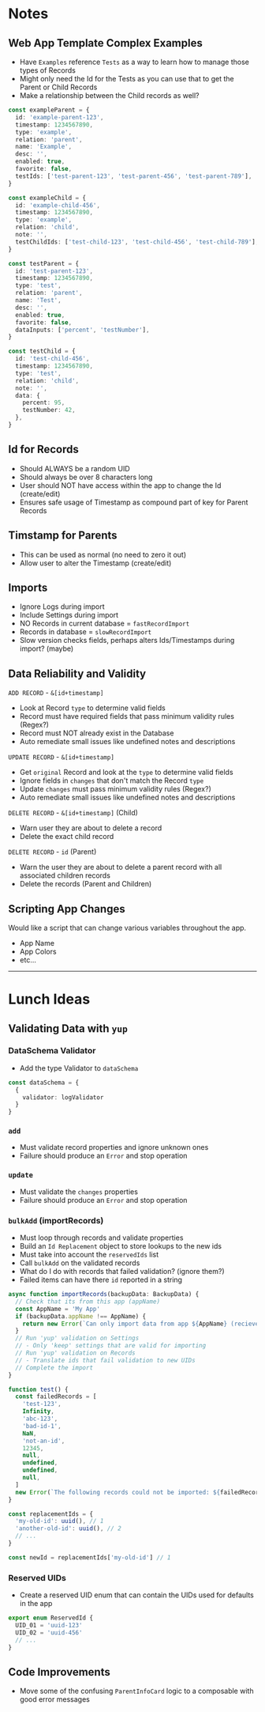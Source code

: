 # Notes

## Web App Template Complex Examples

- Have `Examples` reference `Tests` as a way to learn how to manage those types of Records
- Might only need the Id for the Tests as you can use that to get the Parent or Child Records
- Make a relationship between the Child records as well?

```typescript
const exampleParent = {
  id: 'example-parent-123',
  timestamp: 1234567890,
  type: 'example',
  relation: 'parent',
  name: 'Example',
  desc: '',
  enabled: true,
  favorite: false,
  testIds: ['test-parent-123', 'test-parent-456', 'test-parent-789'],
}

const exampleChild = {
  id: 'example-child-456',
  timestamp: 1234567890,
  type: 'example',
  relation: 'child',
  note: '',
  testChildIds: ['test-child-123', 'test-child-456', 'test-child-789'],
}

const testParent = {
  id: 'test-parent-123',
  timestamp: 1234567890,
  type: 'test',
  relation: 'parent',
  name: 'Test',
  desc: '',
  enabled: true,
  favorite: false,
  dataInputs: ['percent', 'testNumber'],
}

const testChild = {
  id: 'test-child-456',
  timestamp: 1234567890,
  type: 'test',
  relation: 'child',
  note: '',
  data: {
    percent: 95,
    testNumber: 42,
  },
}
```

## Id for Records

- Should ALWAYS be a random UID
- Should always be over 8 characters long
- User should NOT have access within the app to change the Id (create/edit)
- Ensures safe usage of Timestamp as compound part of key for Parent Records

## Timstamp for Parents

- This can be used as normal (no need to zero it out)
- Allow user to alter the Timestamp (create/edit)

## Imports

- Ignore Logs during import
- Include Settings during import
- NO Records in current database = `fastRecordImport`
- Records in database = `slowRecordImport`
- Slow version checks fields, perhaps alters Ids/Timestamps during import? (maybe)

## Data Reliability and Validity

`ADD RECORD` - `&[id+timestamp]`

- Look at Record `type` to determine valid fields
- Record must have required fields that pass minimum validity rules (Regex?)
- Record must NOT already exist in the Database
- Auto remediate small issues like undefined notes and descriptions

`UPDATE RECORD` - `&[id+timestamp]`

- Get `original` Record and look at the `type` to determine valid fields
- Ignore fields in `changes` that don't match the Record `type`
- Update `changes` must pass minimum validity rules (Regex?)
- Auto remediate small issues like undefined notes and descriptions

`DELETE RECORD` - `&[id+timestamp]` (Child)

- Warn user they are about to delete a record
- Delete the exact child record

`DELETE RECORD` - `id` (Parent)

- Warn the user they are about to delete a parent record with all associated children records
- Delete the records (Parent and Children)

## Scripting App Changes

Would like a script that can change various variables throughout the app.

- App Name
- App Colors
- etc...

---

# Lunch Ideas

## Validating Data with `yup`

### DataSchema Validator

- Add the type Validator to `dataSchema`

```typescript
const dataSchema = {
  {
    validator: logValidator
  }
}
```

### `add`

- Must validate record properties and ignore unknown ones
- Failure should produce an `Error` and stop operation

### `update`

- Must validate the `changes` properties
- Failure should produce an `Error` and stop operation

### `bulkAdd` (importRecords)

- Must loop through records and validate properties
- Build an `Id Replacement` object to store lookups to the new ids
- Must take into account the `reservedIds` list
- Call `bulkAdd` on the validated records
- What do I do with records that failed validation? (ignore them?)
- Failed items can have there `id` reported in a string

```typescript
async function importRecords(backupData: BackupData) {
  // Check that its from this app (appName)
  const AppName = 'My App'
  if (backupData.appName !== AppName) {
    return new Error(`Can only import data from app ${AppName} (recieved ${backupData.appName})`)
  }
  // Run 'yup' validation on Settings
  // - Only 'keep' settings that are valid for importing
  // Run 'yup' validation on Records
  // - Translate ids that fail validation to new UIDs
  // Complete the import
}

function test() {
  const failedRecords = [
    'test-123',
    Infinity,
    'abc-123',
    'bad-id-1',
    NaN,
    'not-an-id',
    12345,
    null,
    undefined,
    undefined,
    null,
  ]
  new Error(`The following records could not be imported: ${failedRecords.map(String).join(', ')}`)
}

const replacementIds = {
  'my-old-id': uuid(), // 1
  'another-old-id': uuid(), // 2
  // ...
}

const newId = replacementIds['my-old-id'] // 1
```

### Reserved UIDs

- Create a reserved UID enum that can contain the UIDs used for defaults in the app

```typescript
export enum ReservedId {
  UID_01 = 'uuid-123'
  UID_02 = 'uuid-456'
  // ...
}
```

## Code Improvements

- Move some of the confusing `ParentInfoCard` logic to a composable with good error messages
